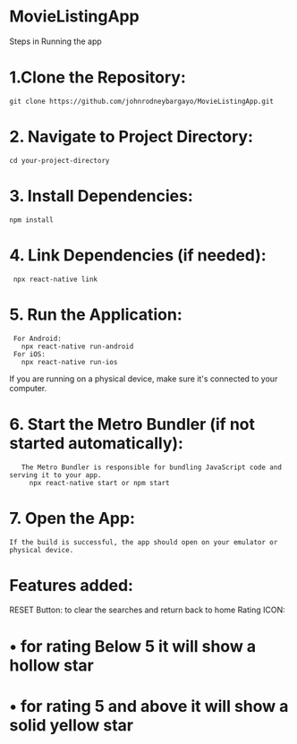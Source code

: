 # MovieListingApp

Steps in Running the app

  # 1.Clone the Repository: 
    git clone https://github.com/johnrodneybargayo/MovieListingApp.git
  
  # 2. Navigate to Project Directory:
    cd your-project-directory
  
 # 3. Install Dependencies:
    npm install
  
 # 4. Link Dependencies (if needed):
     npx react-native link
     
 # 5. Run the Application:
     For Android:
       npx react-native run-android
     For iOS:
       npx react-native run-ios
  If you are running on a physical device, make sure it's connected to your computer.
  
 # 6. Start the Metro Bundler (if not started automatically):
       The Metro Bundler is responsible for bundling JavaScript code and serving it to your app.
         npx react-native start or npm start
  
 # 7. Open the App:
    If the build is successful, the app should open on your emulator or physical device.

# Features added:
  RESET Button: to clear the searches and return back to home
  Rating ICON: 
 # • for rating Below 5 it will show a hollow star
 # • for rating 5 and above it will show a solid yellow star
 
